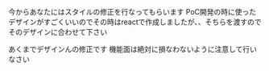 今からあなたにはスタイルの修正を行なってもらいます
PoC開発の時に使ったデザインがすごくいいのでその時はreactで作成しましたが、、そちらを渡すのでそのデザインに合わせて下さい

あくまでデザインんの修正です
機能面は絶対に損なわないように注意して行いなさい


```tsx


```
